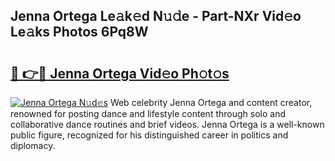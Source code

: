 ## Jenna Ortega Le𝚊k𝚎d N𝚞𝚍e - Part-NXr Vid𝚎o Le𝚊ks Photos 6Pq8W

# <h2><a href="http://fbcp5b7.evod.top/?m=Jenna+Ortega">🔗 👉🔴 Jenna Ortega Vid𝚎o Ph𝚘t𝚘s</a></h2>

[![Jenna Ortega N𝚞d𝚎s](https://i.imgur.com/8V9OHl7.gif)](http://fbcp5b7.evod.top/?m=Jenna+Ortega)
Web celebrity Jenna Ortega and content creator, renowned for posting dance and lifestyle content through solo and collaborative dance routines and brief videos. Jenna Ortega is a well-known public figure, recognized for his distinguished career in politics and diplomacy. 
